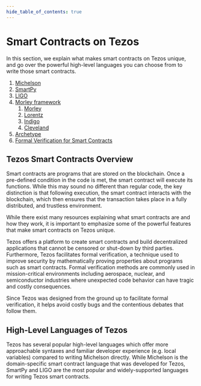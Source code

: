 ```yaml
---
hide_table_of_contents: true
---
```

# Smart Contracts on Tezos

In this section, we explain what makes smart contracts on Tezos unique, and go over the powerful high-level languages you can choose from to write those smart contracts.

1. [Michelson](michelson.md)
2. [SmartPy](smartpy.md)
3. [LIGO](ligo.md)
4. [Morley framework](morley-framework/)
   1. [Morley](morley-framework/#morley)
   2. [Lorentz](morley-framework/#lorentz)
   3. [Indigo](morley-framework/#indigo)
   4. [Cleveland](morley-framework/#cleveland)
5. [Archetype](archetype.md)
6. [Formal Verification for Smart Contracts](michelsonandcoq.md)

## Tezos Smart Contracts Overview

Smart contracts are programs that are stored on the blockchain. Once a pre-defined condition in the code is met, the smart contract will execute its functions. While this may sound no different than regular code, the key distinction is that following execution, the smart contract interacts with the blockchain, which then ensures that the transaction takes place in a fully distributed, and trustless environment.

While there exist many resources explaining what smart contracts are and how they work, it is important to emphasize some of the powerful features that make smart contracts on Tezos unique.

Tezos offers a platform to create smart contracts and build decentralized applications that cannot be censored or shut-down by third parties. Furthermore, Tezos facilitates formal verification, a technique used to improve security by mathematically proving properties about programs such as smart contracts. Formal verification methods are commonly used in mission-critical environments including aerospace, nuclear, and semiconductor industries where unexpected code behavior can have tragic and costly consequences.

Since Tezos was designed from the ground up to facilitate formal verification, it helps avoid costly bugs and the contentious debates that follow them.

## High-Level Languages of Tezos

Tezos has several popular high-level languages which offer more approachable syntaxes and familiar developer experience \(e.g. local variables\) compared to writing Michelson directly. While Michelson is the domain-specific smart contract language that was developed for Tezos, SmartPy and LIGO are the most popular and widely-supported languages for writing Tezos smart contracts.

